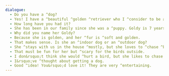 ```yaml
---
dialogue:
  - Do you have a ^dog?
  - Yes! I have a ^beautiful ^golden ^retriever who I ^consider to be a family member.
  - How long have you had it?
  - She has been in our family since she was a ^puppy. Goldy is 7 years old this year.
  - Why did you name her Goldy?
  - Because she is golden, and her ^fur is ^soft and golden.
  - That makes sense. Is she an ^indoor dog or an ^outdoor dog?
  - She ^stays with us in the house ^mostly, but she loves to ^chase ^birds ^outside.
  - That must be fun for her but ^scary for the birds outside.
  - I don&rsquo;t think she would ^hurt a bird, but she likes to chase them.
  - I&rsquo;ve ^thought about getting a dog.
  - Good ^idea! You&rsquo;d love it! They are very ^entertaining.
---
```

